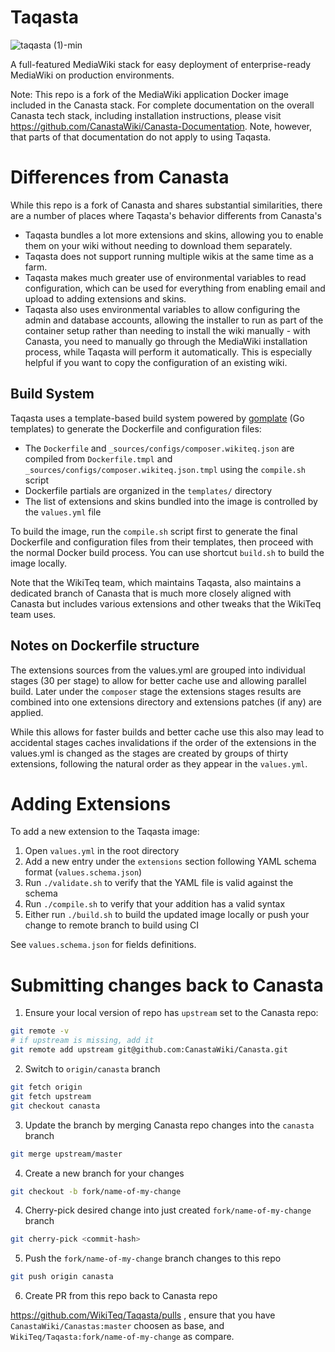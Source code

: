 # Taqasta

![taqasta (1)-min](https://user-images.githubusercontent.com/592009/198849659-e778c37a-29fb-4f4b-a503-9fd1ee32410a.png)

A full-featured MediaWiki stack for easy deployment of enterprise-ready MediaWiki on production environments.

Note: This repo is a fork of the MediaWiki application Docker image included in the Canasta stack.
For complete documentation on the overall Canasta tech stack, including installation instructions,
please visit https://github.com/CanastaWiki/Canasta-Documentation. Note,
however, that parts of that documentation do not apply to using Taqasta.

# Differences from Canasta

While this repo is a fork of Canasta and shares substantial similarities, there
are a number of places where Taqasta's behavior differents from Canasta's

* Taqasta bundles a lot more extensions and skins, allowing you to enable them
on your wiki without needing to download them separately.
* Taqasta does not support running multiple wikis at the same time as a farm.
* Taqasta makes much greater use of environmental variables to read
configuration, which can be used for everything from enabling email and upload
to adding extensions and skins.
* Taqasta also uses environmental variables to allow configuring the admin and
database accounts, allowing the installer to run as part of the container
setup rather than needing to install the wiki manually - with Canasta, you
need to manually go through the MediaWiki installation process, while Taqasta
will perform it automatically. This is especially helpful if you want to copy
the configuration of an existing wiki.

## Build System

Taqasta uses a template-based build system powered by [gomplate](https://gomplate.ca/) (Go templates) to generate the 
Dockerfile and configuration files:

* The `Dockerfile` and `_sources/configs/composer.wikiteq.json` are compiled from `Dockerfile.tmpl` and `_sources/configs/composer.wikiteq.json.tmpl` using the `compile.sh` script
* Dockerfile partials are organized in the `templates/` directory
* The list of extensions and skins bundled into the image is controlled by the `values.yml` file

To build the image, run the `compile.sh` script first to generate the final Dockerfile and configuration files from
their templates, then proceed with the normal Docker build process. You can use shortcut `build.sh` to build the image
locally.

Note that the WikiTeq team, which maintains Taqasta, also maintains a dedicated
branch of Canasta that is much more closely aligned with Canasta but includes
various extensions and other tweaks that the WikiTeq team uses.

## Notes on Dockerfile structure

The extensions sources from the values.yml are grouped into individual stages (30 per stage)
to allow for better cache use and allowing parallel build. Later under the `composer` stage
the extensions stages results are combined into one extensions directory and extensions patches
(if any) are applied.

While this allows for faster builds and better cache use this also may lead to accidental stages
caches invalidations if the order of the extensions in the values.yml is changed as the stages
are created by groups of thirty extensions, following the natural order as they appear in the `values.yml`.

# Adding Extensions

To add a new extension to the Taqasta image:

1. Open `values.yml` in the root directory
2. Add a new entry under the `extensions` section following YAML schema format (`values.schema.json`)
3. Run `./validate.sh` to verify that the YAML file is valid against the schema
4. Run `./compile.sh` to verify that your addition has a valid syntax
5. Either run `./build.sh` to build the updated image locally or push your change to remote branch to build using CI

See `values.schema.json` for fields definitions.

# Submitting changes back to Canasta

1. Ensure your local version of repo has `upstream` set to the Canasta repo:

```bash
git remote -v
# if upstream is missing, add it
git remote add upstream git@github.com:CanastaWiki/Canasta.git
```

2. Switch to `origin/canasta` branch

```bash
git fetch origin
git fetch upstream
git checkout canasta
```

3. Update the branch by merging Canasta repo changes into the `canasta` branch

```bash
git merge upstream/master
```

4. Create a new branch for your changes

```bash
git checkout -b fork/name-of-my-change
```

4. Cherry-pick desired change into just created `fork/name-of-my-change` branch

```bash
git cherry-pick <commit-hash>
```

5. Push the `fork/name-of-my-change` branch changes to this repo

```bash
git push origin canasta
```

6. Create PR from this repo back to Canasta repo

https://github.com/WikiTeq/Taqasta/pulls , ensure that you have `CanastaWiki/Canastas:master` choosen as base,
and `WikiTeq/Taqasta:fork/name-of-my-change` as compare.
